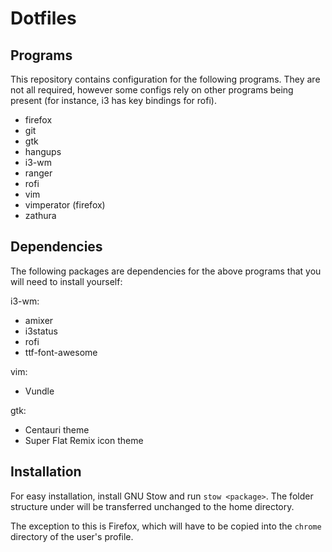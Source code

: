 Dotfiles
========

Programs
--------

This repository contains configuration for the following programs. They are
not all required, however some configs rely on other programs being present
(for instance, i3 has key bindings for rofi).

* firefox
* git
* gtk
* hangups
* i3-wm
* ranger
* rofi
* vim
* vimperator (firefox)
* zathura

Dependencies
------------

The following packages are dependencies for the above programs that you will
need to install yourself:

i3-wm:

* amixer
* i3status
* rofi
* ttf-font-awesome

vim:

* Vundle

gtk:

* Centauri theme
* Super Flat Remix icon theme

Installation
------------

For easy installation, install GNU Stow and run `stow <package>`. The folder
structure under <package> will be transferred unchanged to the home directory.

The exception to this is Firefox, which will have to be copied into the `chrome`
directory of the user's profile.
